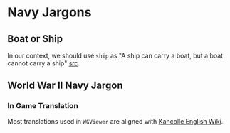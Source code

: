 # Navy Jargons


## Boat or Ship

In our context, we should use `ship` as "A ship can carry a boat, but a boat cannot carry a ship" [src](https://www.marineinsight.com/types-of-ships/7-differences-between-a-ship-and-a-boat/).

## World War II Navy Jargon

### In Game Translation

Most translations used in `WGViewer` are aligned with [Kancolle English Wiki](https://kancolle.fandom.com/wiki/Combat).